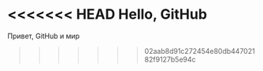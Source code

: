 <<<<<<< HEAD
Hello, GitHub 
=======
Привет, GitHub и мир 
>>>>>>> 02aab8d91c272454e80db44702182f9127b5e94c
